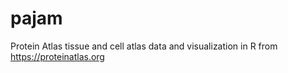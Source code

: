 # pajam
Protein Atlas tissue and cell atlas data and visualization in R from https://proteinatlas.org

